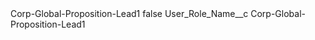 <?xml version="1.0" encoding="UTF-8"?>
<CustomMetadata xmlns="http://soap.sforce.com/2006/04/metadata" xmlns:xsi="http://www.w3.org/2001/XMLSchema-instance" xmlns:xsd="http://www.w3.org/2001/XMLSchema">
    <label>Corp-Global-Proposition-Lead1</label>
    <protected>false</protected>
    <values>
        <field>User_Role_Name__c</field>
        <value xsi:type="xsd:string">Corp-Global-Proposition-Lead1</value>
    </values>
</CustomMetadata>
